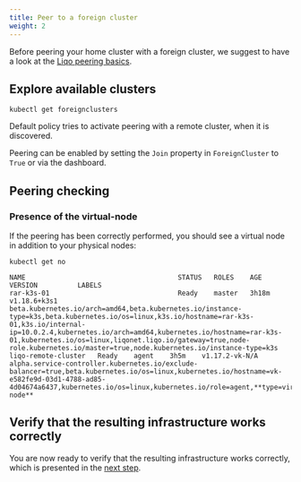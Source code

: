 ```yaml
---
title: Peer to a foreign cluster
weight: 2
---
```


Before peering your home cluster with a foreign cluster, we suggest to have a look at the [Liqo peering basics](../../liqo-brief/#peering-basics).


## Explore available clusters

```
kubectl get foreignclusters
```

Default policy tries to activate peering with a remote cluster, when it is discovered.

Peering can be enabled by setting the `Join` property in `ForeignCluster` to `True` or via the dashboard.

<!-- TODO: The above sentence looks not obvious for an occasional user. Please be more user-friendly. -->


## Peering checking

### Presence of the virtual-node

If the peering has been correctly performed, you should see a virtual node in addition to your physical nodes: 

```
kubectl get no

NAME                                      STATUS   ROLES    AGE     VERSION          LABELS
rar-k3s-01                                Ready    master   3h18m   v1.18.6+k3s1     beta.kubernetes.io/arch=amd64,beta.kubernetes.io/instance-type=k3s,beta.kubernetes.io/os=linux,k3s.io/hostname=rar-k3s-01,k3s.io/internal-ip=10.0.2.4,kubernetes.io/arch=amd64,kubernetes.io/hostname=rar-k3s-01,kubernetes.io/os=linux,liqonet.liqo.io/gateway=true,node-role.kubernetes.io/master=true,node.kubernetes.io/instance-type=k3s
liqo-remote-cluster   Ready    agent    3h5m    v1.17.2-vk-N/A   alpha.service-controller.kubernetes.io/exclude-balancer=true,beta.kubernetes.io/os=linux,kubernetes.io/hostname=vk-e582fe9d-03d1-4788-ad85-4d04674a6437,kubernetes.io/os=linux,kubernetes.io/role=agent,**type=virtual-node**
```

## Verify that the resulting infrastructure works correctly

You are now ready to verify that the resulting infrastructure works correctly, which is presented in the [next step](../test).

